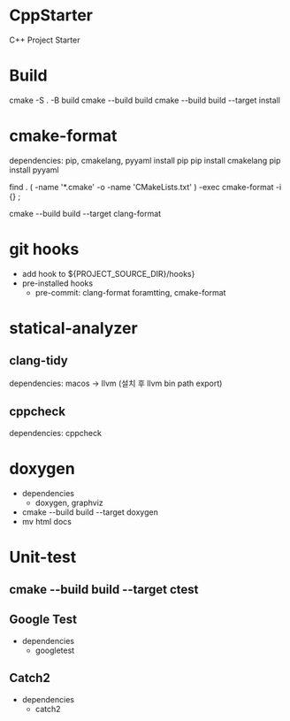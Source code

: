 # CppStarter
C++ Project Starter

# Build
cmake -S . -B build
cmake --build build
cmake --build build --target install

# cmake-format
dependencies: pip, cmakelang, pyyaml
	install pip
	pip install cmakelang
	pip install pyyaml

find . \( -name '*.cmake' -o -name 'CMakeLists.txt' \) -exec cmake-format -i {} \;

cmake --build build --target clang-format

# git hooks
- add hook to ${PROJECT_SOURCE_DIR}/hooks}
- pre-installed hooks
  - pre-commit: clang-format foramtting, cmake-format

# statical-analyzer
## clang-tidy
dependencies: macos -> llvm (설치 후 llvm bin path export)
## cppcheck
dependencies: cppcheck

# doxygen
- dependencies
	- doxygen, graphviz
- cmake --build build --target doxygen
- mv html docs

# Unit-test
## cmake --build build --target ctest

## Google Test
- dependencies
	- googletest
## Catch2
- dependencies
	- catch2


